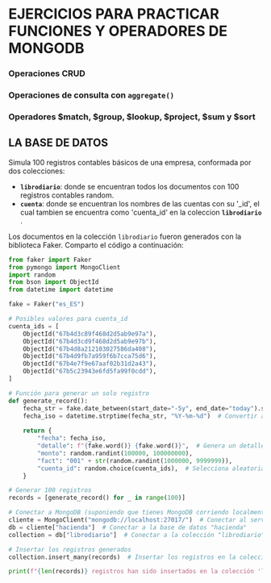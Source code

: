 # EJERCICIOS PARA PRACTICAR FUNCIONES Y OPERADORES DE MONGODB

### Operaciones CRUD
### Operaciones de consulta con `aggregate()`
### Operadores $match, $group, $lookup, $project, $sum y $sort

## LA BASE DE DATOS

Simula 100 registros contables básicos de una empresa, conformada por dos colecciones:

- **`librodiario`**: donde se encuentran todos los documentos con 100 registros contables random.
- **`cuenta`**: donde se encuentran los nombres de las cuentas con su '_id', el cual tambien se encuentra como 'cuenta_id' en la coleccion **`librodiario`** .
 
Los documentos en la colección `librodiario` fueron generados con la biblioteca Faker. Comparto el código a continuación:

```python
from faker import Faker
from pymongo import MongoClient
import random
from bson import ObjectId
from datetime import datetime

fake = Faker("es_ES")

# Posibles valores para cuenta_id
cuenta_ids = [
    ObjectId("67b4d3c89f468d2d5ab9e97a"),
    ObjectId("67b4d3cd9f468d2d5ab9e97b"),
    ObjectId("67b4d8a212103027586da408"),
    ObjectId("67b4d9fb7a959f6b7cca75d6"),
    ObjectId("67b4e7f9e67aaf02b31d2a43"),
    ObjectId("67b5c23943e6fd5fa99f0cdd"),
]

# Función para generar un solo registro
def generate_record():
    fecha_str = fake.date_between(start_date="-5y", end_date="today").strftime("%Y-%m-%d")
    fecha_iso = datetime.strptime(fecha_str, "%Y-%m-%d")  # Convertir a datetime
    
    return {
        "fecha": fecha_iso,
        "detalle": f"{fake.word()} {fake.word()}",  # Genera un detalle aleatorio (sustantivo + adjetivo)
        "monto": random.randint(100000, 100000000),
        "fact": "001" + str(random.randint(1000000, 9999999)),
        "cuenta_id": random.choice(cuenta_ids),  # Selecciona aleatoriamente un cuenta_id
    }

# Generar 100 registros
records = [generate_record() for _ in range(100)]

# Conectar a MongoDB (suponiendo que tienes MongoDB corriendo localmente)
cliente = MongoClient("mongodb://localhost:27017/")  # Conectar al servidor MongoDB local
db = cliente["hacienda"]  # Conectar a la base de datos "hacienda"
collection = db["librodiario"]  # Conectar a la colección "librodiario"

# Insertar los registros generados
collection.insert_many(records)  # Insertar los registros en la colección

print(f"{len(records)} registros han sido insertados en la colección 'librodiario'.")
